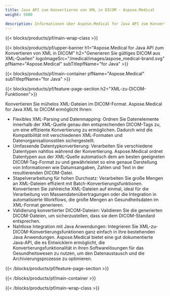 ```yaml
---
title: Java API zum Konvertieren von XML in DICOM - Aspose.Medical
weight: 5000

description: Informationen über Aspose.Medical for Java API zum Konvertieren von XML in DICOM
---
```


{{< blocks/products/pf/main-wrap-class >}}

{{< blocks/products/pf/upper-banner h1="Aspose.Medical for Java API zum Konvertieren von XML in DICOM" h2="Generieren Sie gültiges DICOM aus XML-Quellen" logoImageSrc="/medical/images/aspose_medical-brand.svg" pfName="Aspose.Medical" subTitlepfName="for Java" >}}

{{< blocks/products/pf/main-container pfName="Aspose.Medical" subTitlepfName="for Java" >}}

{{< blocks/products/pf/feature-page-section h2="XML-zu-DICOM-Funktionen">}}

<p>Konvertieren Sie mühelos XML-Dateien im DICOM-Format. Aspose.Medical for Java XML to DICOM ermöglicht Ihnen:</p>

<ul>
<li>Flexibles XML-Parsing und Datenmapping: Ordnen Sie Datenelemente innerhalb der XML-Quelle genau den entsprechenden DICOM-Tags zu, um eine effiziente Konvertierung zu ermöglichen. Dadurch wird die Kompatibilität mit verschiedenen XML-Formaten und Datenorganisationsstilen sichergestellt.</li>
<li>Umfassende Datentypkonvertierung: Verarbeiten Sie verschiedene Datentypen nahtlos während der Konvertierung. Aspose.Medical ordnet Datentypen aus der XML-Quelle automatisch dem am besten geeigneten DICOM-Tag-Format zu und gewährleistet so eine genaue Darstellung von Informationen wie Datumsangaben, Zahlen und Text in der resultierenden DICOM-Datei.</li>
<li>Stapelverarbeitung für hohen Durchsatz: Verarbeiten Sie große Mengen an XML-Dateien effizient mit Batch-Konvertierungsfunktionen. Konvertieren Sie zahlreiche XML-Dateien auf einmal, ideal für die Verarbeitung von Massendatenübertragungen oder die Integration in automatisierte Workflows, die große Mengen an Gesundheitsdaten im XML-Format generieren.</li>
<li>Validierung konvertierter DICOM-Dateien: Validieren Sie die generierten DICOM-Dateien, um sicherzustellen, dass sie dem DICOM-Standard entsprechen.</li>
<li>Nahtlose Integration mit Java Anwendungen: Integrieren Sie XML-zu-DICOM-Konvertierungsfunktionen ganz einfach in Ihre bestehenden Java Anwendungen. Aspose.Medical bietet eine gut dokumentierte Java-API, die es Entwicklern ermöglicht, die Konvertierungsfunktionalität in ihren Softwarelösungen für das Gesundheitswesen zu nutzen, um den Datenaustausch und die Archivierungsprozesse zu optimieren.</li>
</ul>

{{< /blocks/products/pf/feature-page-section >}}

{{< /blocks/products/pf/main-container >}}

{{< /blocks/products/pf/main-wrap-class >}}